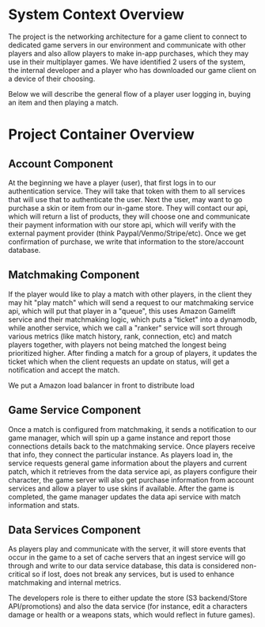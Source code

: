 # System Context Overview

The project is the networking architecture for a game client to connect to dedicated game servers in our environment and communicate with other players and also allow players to make in-app purchases, which they may use in their multiplayer games.  We have identified 2 users of the system, the internal developer and a player who has downloaded our game client on a device of their choosing.  

Below we will describe the general flow of a player user logging in, buying an item and then playing a match.

# Project Container Overview

## Account Component

At the beginning we have a player (user), that first logs in to our authentication service.  They will take that token with them to all services that  will use that to authenticate the user.  Next the user, may want to go purchase a skin or item from our in-game store.  They will contact our api, which will return a list of products, they will choose one and communicate their payment information with our store api, which will verify with the external payment provider (think Paypal/Venmo/Stripe/etc).  Once we get confirmation of purchase, we write that information to the store/account database.

## Matchmaking Component

If the player would like to play a match with other players, in the client they may hit "play match" which will send a request to our matchmaking service api, which will put that player in a "queue", this uses Amazon Gamelift service and their matchmaking logic, which puts a "ticket" into a dynamodb, while another service, which we call a "ranker" service will sort through various metrics (like match history, rank, connection, etc) and match players together, with players not being matched the longest being prioritized higher.  After finding a match for a group of players, it updates the ticket which when the client requests an update on status, will get a notification and accept the match.  

We put a Amazon load balancer in front to distribute load 

## Game Service Component

Once a match is configured from matchmaking, it sends a notification to our game manager, which will spin up a game instance and report those connections details back to the matchmaking service.  Once players receive that info, they connect the particular instance.  As players load in, the service requests general game information about the players and current patch, which it retrieves from the data service api, as players configure their character, the game server will also get purchase information from account services and allow a player to use skins if available.  After the game is completed, the game manager updates the data api service with match information and stats.

## Data Services Component
As players play and communicate with the server, it will store events that occur in the game to a set of cache servers that an ingest service will go through and write to our data service database, this data is considered non-critical so if lost, does not break any services, but is used to enhance matchmaking and internal metrics.

The developers role is there to either update the store (S3 backend/Store API/promotions) and also the data service (for instance, edit a characters damage or health or a weapons stats, which would reflect in future games).
